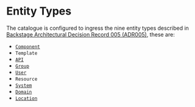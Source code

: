 # Entity Types

The catalogue is configured to ingress the nine entity types described in [Backstage Architectural Decision Record 005 (ADR005)](https://backstage.io/docs/architecture-decisions/adrs-adr005), these are:

- [`Component`](../explanations/component.md)
- `Template`
- [`API`](../explanations/api.md)
- [`Group`](../explanations/group.md)
- [`User`](../explanations/user.md)
- `Resource`
- [`System`](../explanations/system.md)
- [`Domain`](../explanations/domain.md)
- [`Location`](../explanations/location.md)

